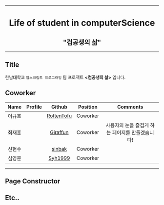 ___  

<div align="center"><h1>Life of student in computerScience</h1><h2>"컴공생의 삶"</h2></div>

___  

## Title
  한남대학교 `웹스크립트 프로그래밍` 팀 프로젝트 **<컴공생의 삶>** 입니다. 
## Coworker
| **Name** | **Profile** | **Github** | **Position** | **Comments** |
|:--------:|:-------:|:-------:|:-------:|:-------:|
|이규호||[RottenTofu](https://github.com/RottenTofu)| Coworker ||
|최재훈||[Giraffun](https://github.com/JH9892)| Coworker | 사용자의 눈을 즐겁게 하는 페이지를 만들겠습니다! |
|신현수||[sinbak](https://github.com/sinbak)| Coworker ||
|심영훈||[Syh1999](https://github.com/Syh1999)| Coworker ||
___  

## Page Constructor
## Etc..
